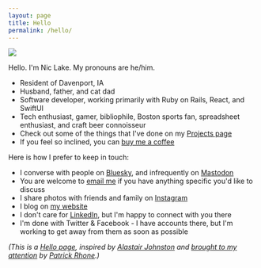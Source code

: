 ```yaml
---
layout: page
title: Hello
permalink: /hello/
---
```


<img class="photo-right" src="https://i.imgur.com/cpCOxpe.jpg" />

Hello. I'm Nic Lake. My pronouns are he/him.

- Resident of Davenport, IA
- Husband, father, and cat dad
- Software developer, working primarily with Ruby on Rails, React, and SwiftUI
- Tech enthusiast, gamer, bibliophile, Boston sports fan, spreadsheet enthusiast, and craft beer connoisseur
- Check out some of the things that I've done on my [Projects page](/projects)
- If you feel so inclined, you can [buy me a coffee](https://ko-fi.com/niclake)

Here is how I prefer to keep in touch:

- I converse with people on [Bluesky](https://bsky.app/profile/niclake.bsky.social), and infrequently on [Mastodon](https://mastodon.social/@niclake)
- You are welcome to [email me](mailto:niclake13@gmail.com) if you have anything specific you'd like to discuss
- I share photos with friends and family on [Instagram](http://instagram.com/niclake)
- I blog on [my website](https://niclake.me)
- I don't care for [LinkedIn](https://www.linkedin.com/in/niclake/), but I'm happy to connect with you there
- I'm done with Twitter & Facebook - I have accounts there, but I'm working to get away from them as soon as possible

*(This is a [Hello page](https://alastairjohnston.com/introducing-hello-pages/), inspired by [Alastair Johnston](https://alastairjohnston.com) and [brought to my attention](https://www.patrickrhone.net/11911-2/) by [Patrick Rhone](https://www.patrickrhone.net).)*
